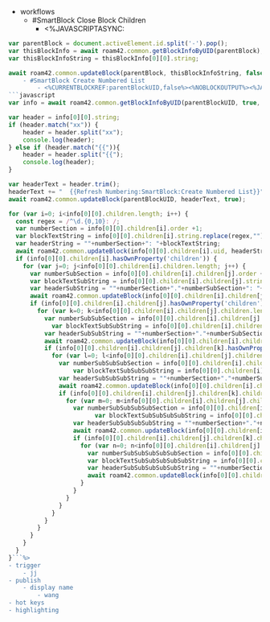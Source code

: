 - workflows
    - #SmartBlock Close Block Children
        - <%JAVASCRIPTASYNC:
```javascript
var parentBlock = document.activeElement.id.split('-').pop();
var thisBlockInfo = await roam42.common.getBlockInfoByUID(parentBlock);
var thisBlockInfoString = thisBlockInfo[0][0].string;

await roam42.common.updateBlock(parentBlock, thisBlockInfoString, false);```%><%NOBLOCKOUTPUT%>
    - #SmartBlock Create Numbered List
        - <%CURRENTBLOCKREF:parentBlockUID,false%><%NOBLOCKOUTPUT%><%JAVASCRIPTASYNC:
```javascript
var info = await roam42.common.getBlockInfoByUID(parentBlockUID, true, false);

var header = info[0][0].string;
if (header.match("xx")) {
	header = header.split("xx");
  	console.log(header);
} else if (header.match("{{")){
	header = header.split("{{");
  	console.log(header);
}

var headerText = header.trim();
headerText += "  {{Refresh Numbering:SmartBlock:Create Numbered List}}";
await roam42.common.updateBlock(parentBlockUID, headerText, true);

for (var i=0; i<info[0][0].children.length; i++) {
  const regex = /^\d.{0,10}: /;
  var numberSection = info[0][0].children[i].order +1;
  var blockTextString = info[0][0].children[i].string.replace(regex,"");
  var headerString = ""+numberSection+": "+blockTextString;
  await roam42.common.updateBlock(info[0][0].children[i].uid, headerString, true);
  if (info[0][0].children[i].hasOwnProperty('children')) {
    for (var j=0; j<info[0][0].children[i].children.length; j++) {
      var numberSubSection = info[0][0].children[i].children[j].order + 1;
  	  var blockTextSubString = info[0][0].children[i].children[j].string.replace(regex,"");
      var headerSubString = ""+numberSection+"."+numberSubSection+": "+blockTextSubString;
      await roam42.common.updateBlock(info[0][0].children[i].children[j].uid, headerSubString, true);
      if (info[0][0].children[i].children[j].hasOwnProperty('children')) {
        for (var k=0; k<info[0][0].children[i].children[j].children.length; k++) {
          var numberSubSubSection = info[0][0].children[i].children[j].children[k].order + 1;
  		    var blockTextSubSubString = info[0][0].children[i].children[j].children[k].string.replace(regex,"");
          var headerSubSubString = ""+numberSection+"."+numberSubSection+"."+numberSubSubSection+": "+blockTextSubSubString;
          await roam42.common.updateBlock(info[0][0].children[i].children[j].children[k].uid, headerSubSubString, true);
          if (info[0][0].children[i].children[j].children[k].hasOwnProperty('children')) {
            for (var l=0; l<info[0][0].children[i].children[j].children[k].children.length; l++) {
              var numberSubSubSubSection = info[0][0].children[i].children[j].children[k].children[l].order + 1;
  			      var blockTextSubSubSubString = info[0][0].children[i].children[j].children[k].children[l].string.replace(regex,"");
              var headerSubSubSubString = ""+numberSection+"."+numberSubSection+"."+numberSubSubSection+"."+numberSubSubSubSection+": "+blockTextSubSubSubString;
              await roam42.common.updateBlock(info[0][0].children[i].children[j].children[k].children[l].uid, headerSubSubSubString, true);
              if (info[0][0].children[i].children[j].children[k].children[l].hasOwnProperty('children')) {
                for (var m=0; m<info[0][0].children[i].children[j].children[k].children[l].children.length; m++) {
                  var numberSubSubSubSubSection = info[0][0].children[i].children[j].children[k].children[l].children[m].order + 1;
  				        var blockTextSubSubSubSubString = info[0][0].children[i].children[j].children[k].children[l].children[m].string.replace(regex,"");
                  var headerSubSubSubSubString = ""+numberSection+"."+numberSubSection+"."+numberSubSubSection+"."+numberSubSubSubSection+"."+numberSubSubSubSubSection+": "+blockTextSubSubSubSubString;
                  await roam42.common.updateBlock(info[0][0].children[i].children[j].children[k].children[l].children[m].uid, headerSubSubSubSubString, true);
                  if (info[0][0].children[i].children[j].children[k].children[l].children[m].hasOwnProperty('children')) {
                    for (var n=0; n<info[0][0].children[i].children[j].children[k].children[l].children[m].children.length; n++) {
                      var numberSubSubSubSubSubSection = info[0][0].children[i].children[j].children[k].children[l].children[m].children[n].order + 1;
                      var blockTextSubSubSubSubSubString = info[0][0].children[i].children[j].children[k].children[l].children[m].children[n].string.replace(regex,"");
                      var headerSubSubSubSubSubString = ""+numberSection+"."+numberSubSection+"."+numberSubSubSection+"."+numberSubSubSubSection+"."+numberSubSubSubSubSection+"."+numberSubSubSubSubSubSection+": "+blockTextSubSubSubSubSubString;
                      await roam42.common.updateBlock(info[0][0].children[i].children[j].children[k].children[l].children[m].children[n].uid, headerSubSubSubSubSubString, true);
                    }
                  }
                }
              }
            }
          }
        }
      }
    }
  }
}```%>
- trigger
    - jj
- publish
    - display name
        - wang
- hot keys
- highlighting
